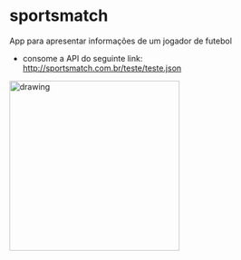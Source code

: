 # sportsmatch
App para apresentar informações de um jogador de futebol
  - consome a API do seguinte link: http://sportsmatch.com.br/teste/teste.json

<img src="https://user-images.githubusercontent.com/16976916/160865014-09efcf31-89fa-4636-8e44-7098914ddab9.png" alt="drawing" width="300"/>
